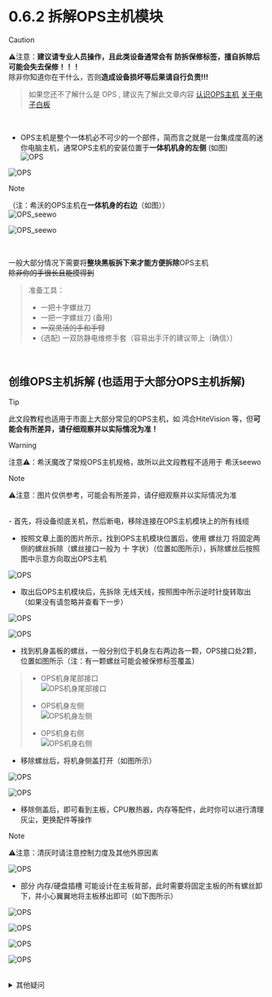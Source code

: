 # 0.6.2 拆解OPS主机模块
>[!CAUTION]
 > ⚠注意：**建议请专业人员操作，且此类设备通常会有 防拆保修标签，擅自拆除后可能会失去保修！！！**<br>
 > 除非你知道你在干什么，否则**造成设备损坏等后果请自行负责!!!**

> 如果您还不了解什么是 OPS , 建议先了解此文章内容 [认识OPS主机](https://cnel.smart-teach.cn/faq/Getting-to-Know-OPS)  [关于电子白板](https://cnel.smart-teach.cn/faq/writeboard)
<br>

- OPS主机是整个一体机必不可少的一个部件，简而言之就是一台集成度高的迷你电脑主机，通常OPS主机的安装位置于**一体机机身的左侧** (如图)<br>
![OPS](/images/Disassembly-of-the-OPS-Host-Module/1.jpg)

![OPS](/images/Disassembly-of-the-OPS-Host-Module/2.jpg)
<br>

> [!NOTE]
> （注：希沃的OPS主机在**一体机身的右边**（如图））<br>
> ![OPS_seewo](/images/Disassembly-of-the-OPS-Host-Module/seewo_OPS_1.jpg)
>
> ![OPS_seewo](/images/Disassembly-of-the-OPS-Host-Module/seewo_OPS_2.jpg)

<br>

一般大部分情况下需要将**整块黑板拆下来才能方便拆除**OPS主机<br>
~~除非你的手很长且能摸得到~~

> 准备工具：
> - 一把十字螺丝刀
> - 一把一字螺丝刀 (备用)
> - ~~一双灵活的手和手臂~~
> - (选配) 一双防静电维修手套（容易出手汗的建议带上（确信））
<br>

## 创维OPS主机拆解 (也适用于大部分OPS主机拆解)

> [!TIP]
> 此文段教程也适用于市面上大部分常见的OPS主机，如 鸿合HiteVision 等，但**可能会有所差异，请仔细观察并以实际情况为准！** <br>

> [!WARNING]
> 注意⚠：希沃魔改了常规OPS主机规格，故所以此文段教程不适用于 希沃seewo

> [!NOTE]
> ⚠注意：图片仅供参考，可能会有所差异，请仔细观察并以实际情况为准
<br>
- 首先，将设备彻底关机，然后断电，移除连接在OPS主机模块上的所有线缆<br>

- 按照文章上面的图片所示，找到OPS主机模块位置后，使用 螺丝刀 将固定两侧的螺丝拆除（螺丝接口一般为 十 字状）（位置如图所示），拆除螺丝后按照图中示意方向取出OPS主机<br>

![OPS](/images/Disassembly-of-the-OPS-Host-Module/3.png)
<br>

- 取出后OPS主机模块后，先拆除 无线天线，按照图中所示逆时针旋转取出（如果没有请忽略并查看下一步）<br>

![OPS](/images/Disassembly-of-the-OPS-Host-Module/5.jpg)

![OPS](/images/Disassembly-of-the-OPS-Host-Module/4.jpg)

- 找到机身盖板的螺丝，一般分别位于机身左右两边各一颗，OPS接口处2颗，位置如图所示（注：有一颗螺丝可能会被保修标签覆盖）<br>
>
> - OPS机身尾部接口<br>
> ![OPS机身尾部接口](/images/Disassembly-of-the-OPS-Host-Module/6.jpg)<br>
>
> - OPS机身左侧<br>
> ![OPS机身左侧](/images/Disassembly-of-the-OPS-Host-Module/7.jpg)<br>
>
> - OPS机身右侧<br>
> ![OPS机身右侧](/images/Disassembly-of-the-OPS-Host-Module/8.jpg)<br>

- 移除螺丝后，将机身侧盖打开（如图所示）<br>

![OPS](/images/Disassembly-of-the-OPS-Host-Module/9.jpg)

![OPS](/images/Disassembly-of-the-OPS-Host-Module/10.jpg)
<br>

- 移除侧盖后，即可看到主板，CPU散热器，内存等配件，此时你可以进行清理灰尘，更换配件等操作<br>

> [!NOTE]
> ⚠注意：清灰时请注意控制力度及其他外原因素

![OPS](/images/Disassembly-of-the-OPS-Host-Module/11.jpg)
<br>

- 部分 内存/硬盘插槽 可能设计在主板背部，此时需要将固定主板的所有螺丝卸下，并小心翼翼地将主板移出即可（如下图所示）

![OPS](/images/Disassembly-of-the-OPS-Host-Module/12.jpg)

![OPS](/images/Disassembly-of-the-OPS-Host-Module/13.jpg)

![OPS](/images/Disassembly-of-the-OPS-Host-Module/14.jpg)

![OPS](/images/Disassembly-of-the-OPS-Host-Module/15.jpg)

<br>

<details>

<summary>其他疑问</summary>

> - 如何安装回原样？
>
> ~~请将本文段步骤倒着看一遍（~~

</details>